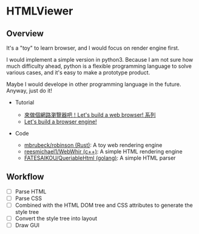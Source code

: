 # HTMLViewer

## Overview

It's a "toy" to learn browser, and I would focus on render engine first.

I would implement a simple version in python3. Because I am not sure how much difficulty ahead, python is a flexible programming language to solve various cases, and it's easy to make a prototype product.

Maybe I would develope in other programming language in the future. Anyway, just do it!

* Tutorial
    * [來做個網路瀏覽器吧！Let's build a web browser! 系列](https://ithelp.ithome.com.tw/users/20103745/ironman/1270)
    * [Let's build a browser engine!](https://limpet.net/mbrubeck/2014/08/08/toy-layout-engine-1.html)

* Code
    * [mbrubeck/robinson (Rust)](https://github.com/mbrubeck/robinson): A toy web rendering engine
    * [reesmichael1/WebWhir (c++)](https://github.com/reesmichael1/WebWhir/): A simple HTML rendering engine
    * [FATESAIKOU/QueriableHtml (golang)](https://github.com/FATESAIKOU/QueriableHtml): A simple HTML parser

## Workflow

- [ ] Parse HTML
- [ ] Parse CSS
- [ ] Combined with the HTML DOM tree and CSS attributes to generate the style tree
- [ ] Convert the style tree into layout
- [ ] Draw GUI